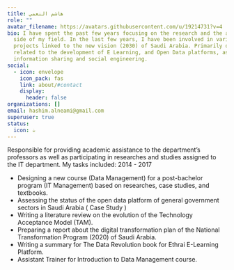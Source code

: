 ```yaml
---
title: هاشم النعمي
role: ""
avatar_filename: https://avatars.githubusercontent.com/u/19214731?v=4
bio: I have spent the past few years focusing on the research and the academic
  side of my field. In the last few years, I have been involved in various
  projects linked to the new vision (2030) of Saudi Arabia. Primarily on studies
  related to the development of E Learning, and Open Data platforms, as well as
  information sharing and social engineering.
social:
  - icon: envelope
    icon_pack: fas
    link: about/#contact
    display:
      header: false
organizations: []
email: hashim.alneami@gmail.com
superuser: true
status:
  icon: ☕️
---
```



Responsible for providing academic assistance to the department’s professors as well as participating in researches and studies assigned to the IT department. My tasks included:
2014 - 2017

* Designing a new course (Data Management) for a post-bachelor program (IT Management) based on researches, case studies, and textbooks.
* Assessing the status of the open data platform of general government sectors in Saudi Arabia ( Case Study )
* Writing a literature review on the evolution of the Technology Acceptance Model (TAM).
* Preparing a report about the digital transformation plan of the National Transformation Program (2020) of Saudi Arabia.
* Writing a summary for The Data Revolution book for Ethrai E-Learning Platform.
* Assistant Trainer for Introduction to Data Management course.